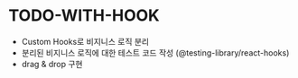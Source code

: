 # TODO-WITH-HOOK

- Custom Hooks로 비지니스 로직 분리
- 분리된 비지니스 로직에 대한 테스트 코드 작성 (@testing-library/react-hooks)
- drag & drop 구현
